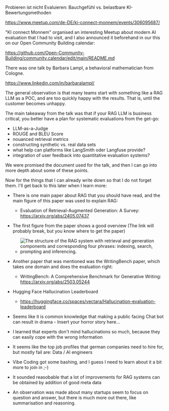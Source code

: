 Probieren ist nicht Evaluieren: Bauchgefühl vs. belastbare KI-Bewertungsmethoden

https://www.meetup.com/de-DE/ki-connect-monnem/events/306095687/

"KI connect Monnem" organised an interesting Meetup about modern AI evaluation that I had to visit, and
I also announced it beforehand in our this on our Open Community Building calendar:

https://github.com/Open-Community-Building/community.calendar/edit/main/README.md

There was one talk by Barbara Lampl, a behavioral mathematician from Cologne.

https://www.linkedin.com/in/barbaralampl/

The general observation is that many teams start with something like a RAG LLM as a POC, and are too quickly happy with the results.
That is, until the customer becomes unhappy.

The main takeaway from the talk was that if your RAG LLM is business critical, you better have a plan for systematic evaluations from the get-go:

- LLM-as-a-Judge
- ROUGE and BLEU Score
- nouanced retrieval metrics
- constructing synthetic vs. real data sets 
- what help can platforms like LangSmith oder Langfuse provide?
- integration of user feedback into quantitative evaluation systems? 

We were promised the document used for the talk, and then I can go into more depth about some of these points.

Now for the things that I can already write down so that I do not forget them. I'll get back to this later when I learn more:

- There is one main paper about RAG that you should have read, and the main figure of this paper was used to explain RAG:

  - Evaluation of Retrieval-Augmented Generation: A Survey: https://arxiv.org/abs/2405.07437

- The first figure from the paper shows a good overview (The link will probably break, but you know where to get the paper)

  - ![The structure of the RAG system with retrieval and generation components and corresponding four phrases: indexing, search, prompting and inferencing.](https://arxiv.org/html/2405.07437v2/extracted/5707186/rag-structure.png "Title")

- Another paper that was mentioned was the WritingBench paper, which takes one domain and does the evaluation right:

  - WritingBench: A Comprehensive Benchmark for Generative Writing: https://arxiv.org/abs/2503.05244

- Hugging Face Hallucination Leaderboard

  - https://huggingface.co/spaces/vectara/Hallucination-evaluation-leaderboard

- Seems like it is common knowledge that making a public facing Chat bot can result in drama - Insert your horror story here...

- I learned that experts don't mind hallucinations so much, because they can easily cope with the wrong information

- It seems like the top job profiles that german companies need to hire for, but mostly fail are: Data / AI engineers

- Vibe Coding got some bashing, and I guess I need to learn about it a bit more to join in ;-)

- It sounded reasobable that a lot of improvements for RAG systems can be obtained by addition of good meta data

- An observation was made about many startups seem to focus on question and answer, but there is much more out there, like summarisation and reasoning.






